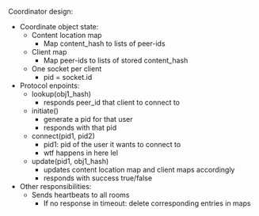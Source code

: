 Coordinator design:
* Coordinate object state:
	* Content location map
      	* Map content_hash to lists of peer-ids
    * Client map
      	* Map peer-ids to lists of stored content_hash
  	* One socket per client
  		* pid = socket.id
* Protocol enpoints:
	* lookup(obj1_hash)
		* responds peer_id that client to connect to
	* initiate()
		* generate a pid for that user
		* responds with that pid
	* connect(pid1, pid2)
		* pid1: pid of the user it wants to connect to
		* wtf happens in here lel
	* update(pid1, obj1_hash)
		* updates content location map and client maps accordingly
		* responds with success true/false
* Other responsibilities: 
	* Sends heartbeats to all rooms
		* If no response in timeout: delete corresponding entries in maps
